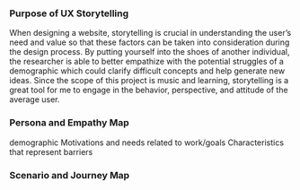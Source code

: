 ### Purpose of UX Storytelling
When designing a website, storytelling is crucial in understanding the user’s need and value so that these factors can be taken into consideration during the design process. By putting yourself into the shoes of another individual, the researcher is able to better empathize with the potential struggles of a demographic which could clarify difficult concepts and help generate new ideas. Since the scope of this project is music and learning, storytelling is a great tool for me to engage in the behavior, perspective, and attitude of the average user. 

### Persona and Empathy Map
demographic 
Motivations and needs related to work/goals
Characteristics that represent barriers

### Scenario and Journey Map
